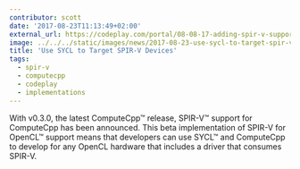 ```yaml
---
contributor: scott
date: '2017-08-23T11:13:49+02:00'
external_url: https://codeplay.com/portal/08-08-17-adding-spir-v-support-to-computecpp
image: ../../../static/images/news/2017-08-23-use-sycl-to-target-spir-v-devices.webp
title: 'Use SYCL to Target SPIR-V Devices'
tags:
  - spir-v
  - computecpp
  - codeplay
  - implementations
---
```


With v0.3.0, the latest ComputeCpp™ release, SPIR-V™ support for ComputeCpp has been announced. This beta implementation
of SPIR-V for OpenCL™ support means that developers can use SYCL™ and ComputeCpp to develop for any OpenCL hardware that
includes a driver that consumes SPIR-V. 
